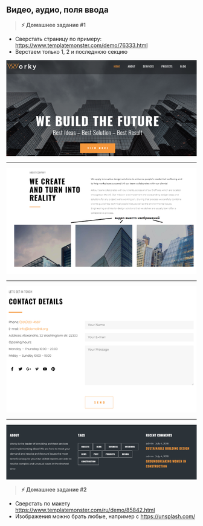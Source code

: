 
##  Видео, аудио, поля ввода

> **⚡️ Домашнее задание #1**
- Сверстать страницу по примеру: https://www.templatemonster.com/demo/76333.html
- Верстаем только 1, 2 и последнюю секцию

<img src="./img/img1.png" />

---

<img src="./img/img2.png" />

---

<img src="./img/img3.png" />

---

<img src="./img/img4.png" />

> **⚡️ Домашнее задание #2**
- Сверстать по макету https://www.templatemonster.com/ru/demo/85842.html
- Изображения можно брать любые, например с https://unsplash.com/
